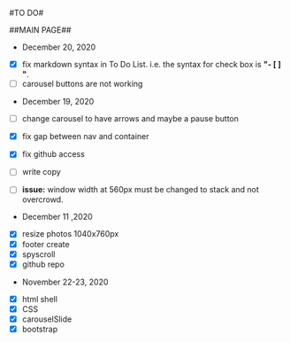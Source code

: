 #TO DO#

##MAIN PAGE##
* December 20, 2020
- [x] fix markdown syntax in To Do List.  i.e. the syntax for check box is **"- [ ] "**.
- [ ] carousel buttons are not working

* December 19, 2020
- [ ] change carousel to have arrows and maybe a pause button
- [x] fix gap between nav and container
- [x] fix github access
- [ ] write copy
- [ ] **issue:** window width at 560px must be changed to stack and not overcrowd.   


* December 11 ,2020
- [x] resize photos 1040x760px
- [x] footer create
- [x] spyscroll
- [x] github repo

* November 22-23, 2020
- [x] html shell
- [x] CSS
- [x] carouselSlide
- [x] bootstrap
